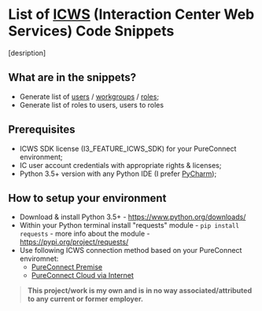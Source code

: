 # List of [ICWS](https://help.genesys.com/developer/cic/docs/icws/webhelp/conceptualcontent/welcome.htm) (Interaction Center Web Services) Code Snippets
[desription]

## What are in the snippets?
- Generate list of [users](User%20List/script.py) / [workgroups](User%20List/script.py) / [roles](User%20List/script.py);
- Generate list of roles to users, users to roles

## Prerequisites
- ICWS SDK license (I3_FEATURE_ICWS_SDK) for your PureConnect environment;
- IC user account credentials with appropriate rights & licenses;
- Python 3.5+ version with any Python IDE (I prefer [PyCharm](https://www.jetbrains.com/pycharm/download/));

## How to setup your environment
- Download & install Python 3.5+ - https://www.python.org/downloads/
- Within your Python terminal install "requests" module - ```pip install requests``` - more info about the module - https://pypi.org/project/requests/
- Use following ICWS connection method based on your PureConnect enviromnet:
  - [PureConnect Premise](Scripts/Connect%20to%20PureConnect%20Premise.py)
  - [PureConnect Cloud via Internet](Scripts/Connect%20to%20PureConnect%20Cloud%20via%20Internet.py) 

> **This project/work is my own and is in no way associated/attributed to any current or former employer.**
